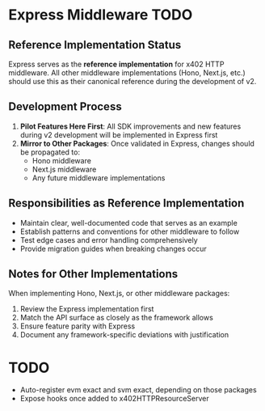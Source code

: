# Express Middleware TODO

## Reference Implementation Status

Express serves as the **reference implementation** for x402 HTTP middleware. All other middleware implementations (Hono, Next.js, etc.) should use this as their canonical reference during the development of v2.

## Development Process

1. **Pilot Features Here First**: All SDK improvements and new features during v2 development will be implemented in Express first
2. **Mirror to Other Packages**: Once validated in Express, changes should be propagated to:
   - Hono middleware
   - Next.js middleware
   - Any future middleware implementations

## Responsibilities as Reference Implementation

- Maintain clear, well-documented code that serves as an example
- Establish patterns and conventions for other middleware to follow
- Test edge cases and error handling comprehensively
- Provide migration guides when breaking changes occur

## Notes for Other Implementations

When implementing Hono, Next.js, or other middleware packages:
1. Review the Express implementation first
2. Match the API surface as closely as the framework allows
3. Ensure feature parity with Express
4. Document any framework-specific deviations with justification

# TODO

- Auto-register evm exact and svm exact, depending on those packages
- Expose hooks once added to x402HTTPResourceServer

